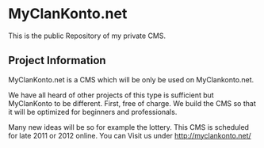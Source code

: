<h1>MyClanKonto.net</h1>

This is the public Repository of my private CMS.

<h2>Project Information</h2>

MyClanKonto.net is a CMS which will be only be used on MyClankonto.net.

We have all heard of other projects of this type is sufficient but MyClanKonto to be different. First, free of charge. We build the CMS so that it will be optimized for beginners and professionals.

Many new ideas will be so for example the lottery. This CMS is scheduled for late 2011 or 2012 online.
You can Visit us under <a href="http://myclankonto.net/">http://myclankonto.net/</a>